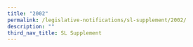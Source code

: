 ```yaml
---
title: "2002"
permalink: /legislative-notifications/sl-supplement/2002/
description: ""
third_nav_title: SL Supplement
---
```


